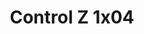 ---
layout: episodios
title: "Control Z 1x04"
url_serie_padre: 'control-z/temporada-1'
category: 'series'
capitulo: 'yes'
anio: '2019'
prev: 'capitulo-3'
proximo: 'capitulo-5'
sandbox: allow-same-origin allow-forms
idioma: 'Latino'
calidad: 'Full HD'
fuente: 'cueva'
reproductores_otros: ["https://gdriveplayer.me/embed2.php?link=g1g7MtfqIbFWbBg5tyCUMwUJHAjlHHzidedmvKyCSCyzXkbz7KzPQ9XO%252BJGcdckh3E%252BwyKp1A8f%252BaclPbsK2965f0SFRz7%252BKDTyp%252BUyz9L3W9yIv%252BBugskRHHj9Y0a2iaxyoALAcWh20yjs1D8gwC8zfl%252BGKYz%252FgyssqQR8WMsfk1p5IOWPxz8G%252BP%252BbJHOXC5VPpFTxeOwYfYLVQe2PtmH","Latino","https://player.premiumstream.live/player.php?id=NDg1Nw&sub=","Latino","https://player.premiumstream.live/player.php?id=NDg1Nw&sub=","Latino","https://movcloud.net/embed/gw-pr3QRxvkX","Latino","https://supervideo.tv/e/e48nr30lxqrg","Latino","https://mstream.press/wnokp77jop3z","Latino"]
reproductores_fembed: ["https://feurl.com/v/6-lqwt00853l26p","Latino","https://feurl.com/v/lg-y5bnn32kx7q5","Latino"]
reproductor: fembed
clasificacion: '+10'
tags:
- Ciencia-Ficcion
---